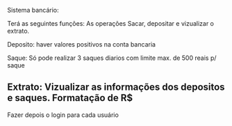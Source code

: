 Sistema bancário:

Terá as seguintes funções:
As operações Sacar, depositar e vizualizar o extrato.

Deposito:
    haver valores positivos na conta bancaria

Saque:
    Só pode realizar 3 saques diarios com limite max. de 500 reais p/ saque
    
Extrato:
    Vizualizar as informações dos depositos e saques. Formatação de R$
--------------

Fazer depois o login para cada usuário